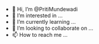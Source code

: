 - 👋 Hi, I’m @PritiMundewadi
- 👀 I’m interested in ...
- 🌱 I’m currently learning ...
- 💞️ I’m looking to collaborate on ...
- 📫 How to reach me ...

<!---
PritiMundewadi/PritiMundewadi is a ✨ special ✨ repository because its `README.md` (this file) appears on your GitHub profile.
You can click the Preview link to take a look at your changes.
--->
